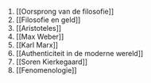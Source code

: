 1. [[Oorsprong van de filosofie]]
2. [[Filosofie en geld]]
3. [[Aristoteles]]
4. [[Max Weber]]
5. [[Karl Marx]]
6. [[Authenticiteit in de moderne wereld]]
7. [[Soren Kierkegaard]]
8. [[Fenomenologie]]